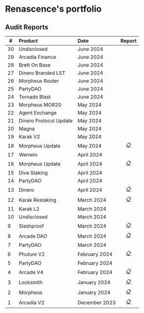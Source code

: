 # Renascence's portfolio

## Audit Reports

| #   | Product                | Date          |                                       Report                                        |
| --- | :--------------------- | :------------ | :---------------------------------------------------------------------------------: |
| 30  | Undisclosed            | June 2024     |                                                                                     |
| 29  | Arcadia Finance        | June 2024     |                                                                                     |
| 28  | Brett On Base          | June 2024     |                                                                                     |
| 27  | Dinero Branded LST     | June 2024     |                                                                                     |
| 26  | Morpheus Router        | June 2024     |                                                                                     |
| 25  | PartyDAO               | June 2024     |                                                                                     |
| 24  | Tornado Blast          | June 2024     |                                                                                     |
| 23  | Morpheus MOR20         | May 2024      |                                                                                     |
| 22  | Agent Exchange         | May 2024      |                                                                                     |
| 21  | Dinero Protocol Update | May 2024      |                                                                                     |
| 20  | Magna                  | May 2024      |                                                                                     |
| 19  | Karak V2               | May 2024      |                                                                                     |
| 18  | Morpheus Update        | May 2024      | [📋](./reports/Morpheus%20Dynamic%20Minter%20-%20Renascence%20Audit%20Report.pdf)  |
| 17  | Wenwin                 | April 2024    |                                                                                     |
| 16  | Morpheus Update        | April 2024    | [📋](./reports/Morpheus%20L2TokenReceiverV2%20-%20Renascence%20Audit%20Report.pdf) |
| 15  | Diva Staking           | April 2024    |                                                                                     |
| 14  | PartyDAO               | April 2024    |                                                                                     |
| 13  | Dinero                 | April 2024    |    [📋](./reports/Institutional%20Pirex%20-%20Renascence%20Audit%20Report.pdf)     |
| 12  | Karak Restaking        | March 2024    |      [📋](./reports/Karak%20Restaking%20-%20Renascence%20Audit%20Report.pdf)       |
| 11  | Karak L2               | March 2024    |                                                                                     |
| 10  | Undisclosed            | March 2024    |                                                                                     |
| 9   | Slashproof             | March 2024    |          [📋](./reports/Slashproof%20-%20Renascence%20Audit%20Report.pdf)          |
| 8   | Arcade DAO             | March 2024    |       [📋](./reports/Arcade%20Staking%20-%20Renascence%20Audit%20Report.pdf)       |
| 7   | PartyDAO               | March 2024    |                                                                                     |
| 6   | Phuture V2             | February 2024 |         [📋](./reports/Phuture%20V2%20-%20Renascence%20Audit%20Report.pdf)         |
| 5   | PartyDAO               | February 2024 |                                                                                     |
| 4   | Arcade V4              | February 2024 |         [📋](./reports/Arcade%20V4%20-%20Renascence%20Audit%20Report.pdf)          |
| 3   | Locksmith              | January 2024  |          [📋](./reports/Locksmith%20-%20Renascence%20Audit%20Report.pdf)           |
| 2   | Morpheus               | January 2024  |           [📋](./reports/Morpheus%20-%20Renascence%20Audit%20Report.pdf)           |
| 1   | Arcadia V2             | December 2023 |         [📋](./reports/Arcadia%20V2%20-%20Renascence%20Audit%20Report.pdf)         |
